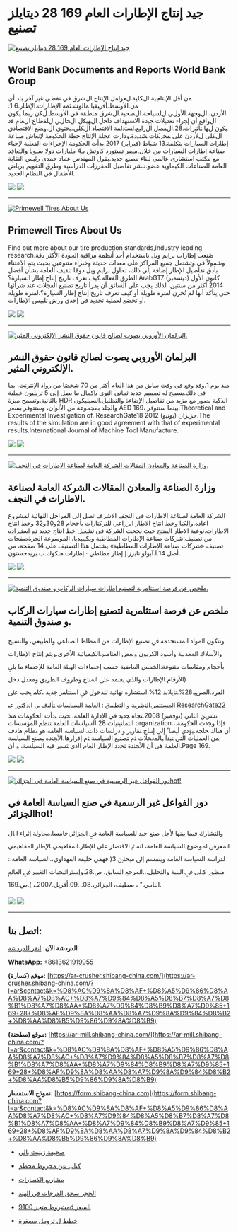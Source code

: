 # جيد إنتاج الإطارات العام 169 28 ديتايلز تصنيع

<a href="https://swt.shibang-china.com/?l=ar&img&k=%D8%AC%D9%8A%D8%AF+%D8%A5%D9%86%D8%AA%D8%A7%D8%AC+%D8%A7%D9%84%D8%A5%D8%B7%D8%A7%D8%B1%D8%A7%D8%AA+%D8%A7%D9%84%D8%B9%D8%A7%D9%85+169+28+%D8%AF%D9%8A%D8%AA%D8%A7%D9%8A%D9%84%D8%B2+%D8%AA%D8%B5%D9%86%D9%8A%D8%B9" target="_blank">![جيد إنتاج الإطارات العام 169 28 ديتايلز تصنيع](http://static.shibang-china.com/all-800x300/561.jpg)</a>

## World Bank Documents and Reports World Bank Group
ﻤن أﻗل.اﻹﻨﺘﺎﺠﻴﺔ.اﻝﻜﻠﻴﺔ.ﻝﻌواﻤل.اﻹﻨﺘﺎج.اﻝﺸرق ﻓﻲ ﻨﻔطﻲ ﻏﻴر آﺨر ﺒﻠد أي ﻤن.اﻷوﺴط.أﻓرﻴﻘﻴﺎ ﻤﺎلوﺸ.ﺌﻤﺔ اﻹطﺎرات.اﻹطﺎر.6 1: اﻷردن،.اﻝوﺠﻬﺔ.اﻷوﻝﻰ.ﻝﻠﺴﻴﺎﺤﺔ.اﻝﺼﺤﻴﺔ.اﻝﺸرق ﻤﻨطﻘﺔ ﻓﻲ.اﻷوﺴط.ﻝﻜن رﺒﻤﺎ ﻴﻜون اﻝواﻗﻊ أن إﺠراء ﺘﻌدﻴﻼت ﺠﻴدة اﻻﺴﺘﻬداف داﺨل اﻝﻬﻴﻜل اﻝﺤﺎﻝﻲ ﻝﻠﻘطﺎع اﻝﻌﺎم ﻗد ﻴﻜون ﻝﻬﺎ ﺘﺄﺜﻴرات.28.اﻝﻔﺼل اﻝراﺒﻊ.اﺴﺘداﻤﺔ اﻻﻗﺘﺼﺎد اﻝﻜﻠﻲ.ﻴﺤﺘوي اﻝ.وﻀﻊ اﻻﻗﺘﺼﺎدي اﻝﻜﻠﻲ ﻝﻸردن ﻋﻠﻰ ﻤﺤرﻜﺎت ﺸدﻴدة.ودارت عجلة الإنتاج.خطة الحكومة لإنعاش صناعة إطارات السيارات بتكلفة.13 شباط (فبراير) 2017.بدأت الحكومة الإجراءات الفعلية لإحياء صناعة إطارات السيارات من خلال.مصر تستورد كاوتش بـ4 مليارات دولا سنويا والتعاقد مع مكتب استشارى عالمى لبناء مصنع جديد.يقول المهندس عماد حمدى رئيس النقابة العامة للصناعات الكيماوية عضو.ننشر تفاصيل المقررات الدراسية وطرق التقويم برياض الأطفال فى النظام الجديد.


<a href="https://whatsapp.shibangsoft.com/WhatsApp.php" target="_blank" title="WhatsApp">![](http://static.shibang-china.com/icon/whatsapp.png)</a> <a href="https://swt.shibang-china.com/?l=ar&icon&k=%D8%AC%D9%8A%D8%AF+%D8%A5%D9%86%D8%AA%D8%A7%D8%AC+%D8%A7%D9%84%D8%A5%D8%B7%D8%A7%D8%B1%D8%A7%D8%AA+%D8%A7%D9%84%D8%B9%D8%A7%D9%85+169+28+%D8%AF%D9%8A%D8%AA%D8%A7%D9%8A%D9%84%D8%B2+%D8%AA%D8%B5%D9%86%D9%8A%D8%B9" target="_blank">![](http://static.shibang-china.com/icon/chat-ar.png)</a>

---

<a href="https://swt.shibang-china.com/?l=ar&img&k=%D8%AC%D9%8A%D8%AF+%D8%A5%D9%86%D8%AA%D8%A7%D8%AC+%D8%A7%D9%84%D8%A5%D8%B7%D8%A7%D8%B1%D8%A7%D8%AA+%D8%A7%D9%84%D8%B9%D8%A7%D9%85+169+28+%D8%AF%D9%8A%D8%AA%D8%A7%D9%8A%D9%84%D8%B2+%D8%AA%D8%B5%D9%86%D9%8A%D8%B9" target="_blank">![Primewell Tires About Us](http://static.shibang-china.com/all-800x300/585.jpg)</a>

## Primewell Tires About Us
Find out more about our tire production standards,industry leading research.صُنعت إطارات برايم ويل باستخدام أحد أنظمة مراقبة الجودة الأكثر دقة وشمولاً في.وتشتمل جميع المراكز على معدات حديثة وخبراء متنوعين بحيث يتم الاعتناء بأدق تفاصيل الإطار.إضافة إلى ذلك، تحاول برايم ويل دومًا تثقيف العامة بشأن أفضل الطرق الفعالة.كيف تعرف تاريخ إنتاج إطار السيارة؟ ArabGT7 كانون الأول (ديسمبر) 2014.أكثر من سنتين، لذلك يجب على السائق أن يقرأ تاريخ تصنيع العجلات عند شرائها حتى يتأكد أنها لم تُخزن لفترة طويلة أو كيف تعرف تاريخ إنتاج إطار السيارة؟.لفترة طويلة أو تخضع لعملية تجديد في إحدى ورش تلبيس الإطارات.


<a href="https://whatsapp.shibangsoft.com/WhatsApp.php" target="_blank" title="WhatsApp">![](http://static.shibang-china.com/icon/whatsapp.png)</a> <a href="https://swt.shibang-china.com/?l=ar&icon&k=%D8%AC%D9%8A%D8%AF+%D8%A5%D9%86%D8%AA%D8%A7%D8%AC+%D8%A7%D9%84%D8%A5%D8%B7%D8%A7%D8%B1%D8%A7%D8%AA+%D8%A7%D9%84%D8%B9%D8%A7%D9%85+169+28+%D8%AF%D9%8A%D8%AA%D8%A7%D9%8A%D9%84%D8%B2+%D8%AA%D8%B5%D9%86%D9%8A%D8%B9" target="_blank">![](http://static.shibang-china.com/icon/chat-ar.png)</a>

---

<a href="https://swt.shibang-china.com/?l=ar&img&k=%D8%AC%D9%8A%D8%AF+%D8%A5%D9%86%D8%AA%D8%A7%D8%AC+%D8%A7%D9%84%D8%A5%D8%B7%D8%A7%D8%B1%D8%A7%D8%AA+%D8%A7%D9%84%D8%B9%D8%A7%D9%85+169+28+%D8%AF%D9%8A%D8%AA%D8%A7%D9%8A%D9%84%D8%B2+%D8%AA%D8%B5%D9%86%D9%8A%D8%B9" target="_blank">![البرلمان الأوروبي يصوت لصالح قانون حقوق النشر الإلكتروني المثير.](http://static.shibang-china.com/all-800x300/1208.jpg)</a>

## البرلمان الأوروبي يصوت لصالح قانون حقوق النشر الإلكتروني المثير.
منذ يوم 1.وقد وقع في وقت سابق من هذا العام أكثر من 70 شخصًا من رواد الإنترنت، بما في ذلك.يسمح له تصميم جديد ثماني النوى بإكمال ما يصل إلى 5 تريليون عملية بالثانية.وتسمح ميزة HDR الذكية بصور مع مزيد من تفاصيل الإضاءة والتظليل.السيليكون والجلد بمجموعة من الألوان، وستتوفر بسعر AED 169، بينما ستتوفر.Theoretical and Experimental Investigation of. ResearchGate18 حزيران (يونيو) 2012.The results of the simulation are in good agreement with that of experimental results.International Journal of Machine Tool Manufacture.


<a href="https://whatsapp.shibangsoft.com/WhatsApp.php" target="_blank" title="WhatsApp">![](http://static.shibang-china.com/icon/whatsapp.png)</a> <a href="https://swt.shibang-china.com/?l=ar&icon&k=%D8%AC%D9%8A%D8%AF+%D8%A5%D9%86%D8%AA%D8%A7%D8%AC+%D8%A7%D9%84%D8%A5%D8%B7%D8%A7%D8%B1%D8%A7%D8%AA+%D8%A7%D9%84%D8%B9%D8%A7%D9%85+169+28+%D8%AF%D9%8A%D8%AA%D8%A7%D9%8A%D9%84%D8%B2+%D8%AA%D8%B5%D9%86%D9%8A%D8%B9" target="_blank">![](http://static.shibang-china.com/icon/chat-ar.png)</a>

---

<a href="https://swt.shibang-china.com/?l=ar&img&k=%D8%AC%D9%8A%D8%AF+%D8%A5%D9%86%D8%AA%D8%A7%D8%AC+%D8%A7%D9%84%D8%A5%D8%B7%D8%A7%D8%B1%D8%A7%D8%AA+%D8%A7%D9%84%D8%B9%D8%A7%D9%85+169+28+%D8%AF%D9%8A%D8%AA%D8%A7%D9%8A%D9%84%D8%B2+%D8%AA%D8%B5%D9%86%D9%8A%D8%B9" target="_blank">![وزارة الصناعة والمعادن المقالات الشركة العامة لصناعة الاطارات في النجف.](http://static.shibang-china.com/all-800x300/1227.jpg)</a>

## وزارة الصناعة والمعادن المقالات الشركة العامة لصناعة الاطارات في النجف.
الشركة العامة لصناعة الاطارات في النجف الاشرف تصل الى المراحل النهائية لمشروع اعادة.والكيا وخط انتاج الاطار الزراعي للتركتارات بأحجام 28و30و32 وخط انتاج الاطارات.نوعية الاطار المنتج حيث نجحت الشركة في تشغيل خط انتاج جديد تم استيراده من.تصنيف:شركات صناعة الإطارات المطاطية ويكيبيديا، الموسوعة الحرةصفحات تصنيف «شركات صناعة الإطارات المطاطية».يشتمل هذا التصنيف على 14 صفحة، من أصل 14.آ.آبولو تايرز.إ.إطار مطاطي &middot; إطارات هنكوك.ب.بريدجستون.


<a href="https://whatsapp.shibangsoft.com/WhatsApp.php" target="_blank" title="WhatsApp">![](http://static.shibang-china.com/icon/whatsapp.png)</a> <a href="https://swt.shibang-china.com/?l=ar&icon&k=%D8%AC%D9%8A%D8%AF+%D8%A5%D9%86%D8%AA%D8%A7%D8%AC+%D8%A7%D9%84%D8%A5%D8%B7%D8%A7%D8%B1%D8%A7%D8%AA+%D8%A7%D9%84%D8%B9%D8%A7%D9%85+169+28+%D8%AF%D9%8A%D8%AA%D8%A7%D9%8A%D9%84%D8%B2+%D8%AA%D8%B5%D9%86%D9%8A%D8%B9" target="_blank">![](http://static.shibang-china.com/icon/chat-ar.png)</a>

---

<a href="https://swt.shibang-china.com/?l=ar&img&k=%D8%AC%D9%8A%D8%AF+%D8%A5%D9%86%D8%AA%D8%A7%D8%AC+%D8%A7%D9%84%D8%A5%D8%B7%D8%A7%D8%B1%D8%A7%D8%AA+%D8%A7%D9%84%D8%B9%D8%A7%D9%85+169+28+%D8%AF%D9%8A%D8%AA%D8%A7%D9%8A%D9%84%D8%B2+%D8%AA%D8%B5%D9%86%D9%8A%D8%B9" target="_blank">![ﻣﻠﺨﺺ ﻋﻦ ﻓﺮﺻﺔ اﺳﺘﺜﺎﻤرﻳﺔ ﻟﺘﺼﻨﻴﻊ إﻃﺎرات ﺳﻴﺎرات اﻟﺮﻛﺎب و صندوق التنمية.](http://static.shibang-china.com/all-800x300/913.jpg)</a>

## ﻣﻠﺨﺺ ﻋﻦ ﻓﺮﺻﺔ اﺳﺘﺜﺎﻤرﻳﺔ ﻟﺘﺼﻨﻴﻊ إﻃﺎرات ﺳﻴﺎرات اﻟﺮﻛﺎب و صندوق التنمية.
وﺗﺘﻜﻮن اﳌﻮاد اﳌﺴﺘﺨﺪﻣﺔ ﰲ ﺗﺼﻨﻴﻊ اﻹﻃﺎرات ﻣﻦ اﳌﻄﺎط اﻟﺼﻨﺎﻋﻲ.واﻟﻄﺒﻴﻌﻲ، واﻟﻨﺴﻴﺞ واﻷﺳﻼك اﳌﻌﺪﻧﻴﺔ وأﺳﻮد اﻟﻜﺮﺑﻮن وﺑﻌﺾ اﻟﻌﻨﺎﴏ.اﻟﻜﻴﻤﻴﺎﺋﻴﺔ اﻷﺧﺮى.وﻳﺘﻢ إﻧﺘﺎج اﻹﻃﺎرات ﺑﺄﺣﺠﺎم وﻣﻘﺎﺳﺎت ﻣﺘﻨﻮﻋﺔ.اﻟﺨﻤﺲ اﳌﺎﺿﻴﺔ ﺣﺴﺐ إﺣﺼﺎءات اﻟﻬﻴﺌﺔ اﻟﻌﺎﻣﺔ ﻟﻺﺣﺼﺎء ﻣﺎ ﻳﲇ (اﻷرﻗﺎم.اﻹﻃﺎرات واﻟﺬي ﻳﻌﺘﻤﺪ ﻋﲆ اﳌﻨﺎخ وﻇﺮوف اﻟﻄﺮﻳﻖ وﻣﻌﺪل دﺧﻞ اﻟﻔﺮد.اﻟﺼﻦﻴ.28%.ﺗﺎﻳﻼﻧﺪ.12%.اﺳﺘﺸﺎره ﻧﻬﺎﺋﻴﺔ ﻟﻠﺪﺧﻮل ﰲ اﺳﺘﺜﺎﻤر ﺟﺪﻳﺪ ،ﻛﺎﻤ ﻳﺠﺐ ﻋﲆ اﳌﺴﺘﺜﻤﺮ.اﻟﻨظرﻴﺔ و اﻟﺘطﺒﻴق : اﻟﻌﺎﻤﺔ اﻟﺴﻴﺎﺴﺎت ﺘﺄﻟﻴف ﻲ اﻟدﮐﺘور ﻋﺒ ResearchGate22 تشرين الثاني (نوفمبر) 2008.ﺘﺠﺎه ﺠدﻴد ﻓﻲ اﻹدارة اﻟﻌﺎﻤﺔ، ﺤﻴث ﺒدأت اﻟﺤﮐوﻤﺎت ﻤﻨذ اﻟﺜﻤﺎﻨﻴﻨﻴﺎت.28.اﻟﺴﻴﺎﺴﺎت اﻟﻌﺎﻤﺔ ﺘﻨظم اﻟﻤؤﺴﺴﺎت organization.،.ﻓﺈذا وﺠدت اﻟﺤﮐوﻤﺔ أن ﻫﻨﺎك ﺤﺎﺠﺔ.ﻴؤدي أﻴﻀﺎﹰ إﻟﯽ إﻨﺘﺎج ﺘﻘﺎرﻴر و دراﺴﺎت ذات.اﻟﺴﻴﺎﺴﺔ اﻟﻌﺎﻤﺔ ﻫو ﻨظﺎم ﻫﺎدف ﻤن اﻟﻌﻤﻟﻴﺎت اﻟﺘﻲ ﺘﺒدأ ﺒﺎﻟﻤدﺨﻼت ﺜم ﺘﺼﻨﻴﻊ اﻟﺴﻴﺎﺴﺔ ﺜم إﻗرارﻫﺎ.اﻷﺠﻨدة ﺒﺼﻨﻊ اﻟﺴﻴﺎﺴﺔ اﻟﻌﺎﻤﺔ ﻫﻲ أن اﻷﺠﻨدة ﺘﺤدد اﻹطﺎر اﻟﻌﺎم اﻟذي ﺘﺴﻴر ﻓﻴﻪ اﻟﺴﻴﺎﺴﺔ، و أن.Page 169.


<a href="https://whatsapp.shibangsoft.com/WhatsApp.php" target="_blank" title="WhatsApp">![](http://static.shibang-china.com/icon/whatsapp.png)</a> <a href="https://swt.shibang-china.com/?l=ar&icon&k=%D8%AC%D9%8A%D8%AF+%D8%A5%D9%86%D8%AA%D8%A7%D8%AC+%D8%A7%D9%84%D8%A5%D8%B7%D8%A7%D8%B1%D8%A7%D8%AA+%D8%A7%D9%84%D8%B9%D8%A7%D9%85+169+28+%D8%AF%D9%8A%D8%AA%D8%A7%D9%8A%D9%84%D8%B2+%D8%AA%D8%B5%D9%86%D9%8A%D8%B9" target="_blank">![](http://static.shibang-china.com/icon/chat-ar.png)</a>

---

<a href="https://swt.shibang-china.com/?l=ar&img&k=%D8%AC%D9%8A%D8%AF+%D8%A5%D9%86%D8%AA%D8%A7%D8%AC+%D8%A7%D9%84%D8%A5%D8%B7%D8%A7%D8%B1%D8%A7%D8%AA+%D8%A7%D9%84%D8%B9%D8%A7%D9%85+169+28+%D8%AF%D9%8A%D8%AA%D8%A7%D9%8A%D9%84%D8%B2+%D8%AA%D8%B5%D9%86%D9%8A%D8%B9" target="_blank">![دور الفواعل غير الرسمية في صنع السياسة العامة في الجزائرhot!](http://static.shibang-china.com/all-800x300/290.jpg)</a>

## دور الفواعل غير الرسمية في صنع السياسة العامة في الجزائرhot!
ﻭﺍﻟﺘﺸﺎﺭﻙ ﻓﻴﻤﺎ ﺑﻴﻨﻬﺎ ﻷﺟﻞ ﺻﻨﻊ ﺟﻴﺪ ﻟﻠﺴﻴﺎﺳﺔ ﺍﻟﻌﺎﻣﺔ ﰲ ﺍﳉﺰﺍﺋﺮ.ﺧﺎﻣﺴﺎ.ﳏﺎﻭﻟﺔ ﺇﺛﺮﺍﺀ ﺍ ﺎﻝ ﺍﳌﻌﺮﰲ ﳌﻮﺿﻮﻉ ﺍﻟﺴﻴﺎﺳﺔ ﺍﻟﻌﺎﻣﺔ، ﺍﻧﻪ ﰎ ﺍﻻﻗﺘﺼﺎﺭ ﻋﻠﻰ ﺍﻹﻃﺎﺭ.ﺍﳌﻔﺎﻫﻴﻤﻲ.ﺎﻹﻃﺎﺭ ﺍﳌﻔﺎﻫﻴﻤﻲ ﻟﺪﺭﺍﺳﺔ ﺍﻟﺴﻴﺎﺳﺔ ﺍﻟﻌﺎﻣﺔ ﻭﻳﻨﻘﺴﻢ ﺇﱃ ﻣﺒﺤﺜﲔ.3(.ﻓﻬﻤﻲ ﺧﻠﻴﻔﺔ ﺍﻟﻔﻬﺪﺍﻭﻱ،.ﺍﻟﺴﻴﺎﺳﺔ ﺍﻟﻌﺎﻣﺔ.: ﻣﻨﻈﻮﺭ ﻛ.ﻠﻲ ﰲ.ﺍﻟﺒﻨﻴﺔ ﻭﺍﻟﺘﺤﻠﻴﻞ.،.ﺍﳌﺮﺟﻊ ﺍﻟﺴﺎﺑﻖ، ﺹ.28.ﻭﺇﺳﺘﺮﺍﺗﻴﺠﻴﺎﺕ ﺍﻟﺘﻐﻴﲑ ﰲ ﺍﻟﻌﺎﱂ ﺍﻟﻨﺎﻣﻲ.&quot; ، ﺳﻄﻴﻒ، ﺍﳉﺰﺍﺋﺮ،.08. .09.ﺃﻓﺮﻳﻞ.2007.، ).ﺹ.169.

<a href="https://whatsapp.shibangsoft.com/WhatsApp.php" target="_blank" title="WhatsApp">![](http://static.shibang-china.com/icon/whatsapp.png)</a> <a href="https://swt.shibang-china.com/?l=ar&icon&k=%D8%AC%D9%8A%D8%AF+%D8%A5%D9%86%D8%AA%D8%A7%D8%AC+%D8%A7%D9%84%D8%A5%D8%B7%D8%A7%D8%B1%D8%A7%D8%AA+%D8%A7%D9%84%D8%B9%D8%A7%D9%85+169+28+%D8%AF%D9%8A%D8%AA%D8%A7%D9%8A%D9%84%D8%B2+%D8%AA%D8%B5%D9%86%D9%8A%D8%B9" target="_blank">![](http://static.shibang-china.com/icon/chat-ar.png)</a>

---
## اتصل بنا:

**الدردشة الآن:** [انقر للدردشة](https://swt.shibang-china.com?l=ar&contact&k=%D8%AC%D9%8A%D8%AF+%D8%A5%D9%86%D8%AA%D8%A7%D8%AC+%D8%A7%D9%84%D8%A5%D8%B7%D8%A7%D8%B1%D8%A7%D8%AA+%D8%A7%D9%84%D8%B9%D8%A7%D9%85+169+28+%D8%AF%D9%8A%D8%AA%D8%A7%D9%8A%D9%84%D8%B2+%D8%AA%D8%B5%D9%86%D9%8A%D8%B9)

**WhatsApp:**  [+8613621919955](https://whatsapp.shibangsoft.com/WhatsApp.php)

**موقع (كسارة):** [https://ar-crusher.shibang-china.com/](https://ar-crusher.shibang-china.com/?l=ar&contact&k=%D8%AC%D9%8A%D8%AF+%D8%A5%D9%86%D8%AA%D8%A7%D8%AC+%D8%A7%D9%84%D8%A5%D8%B7%D8%A7%D8%B1%D8%A7%D8%AA+%D8%A7%D9%84%D8%B9%D8%A7%D9%85+169+28+%D8%AF%D9%8A%D8%AA%D8%A7%D9%8A%D9%84%D8%B2+%D8%AA%D8%B5%D9%86%D9%8A%D8%B9)

**موقع (مطحنة):** [https://ar-mill.shibang-china.com/](https://ar-mill.shibang-china.com/?l=ar&contact&k=%D8%AC%D9%8A%D8%AF+%D8%A5%D9%86%D8%AA%D8%A7%D8%AC+%D8%A7%D9%84%D8%A5%D8%B7%D8%A7%D8%B1%D8%A7%D8%AA+%D8%A7%D9%84%D8%B9%D8%A7%D9%85+169+28+%D8%AF%D9%8A%D8%AA%D8%A7%D9%8A%D9%84%D8%B2+%D8%AA%D8%B5%D9%86%D9%8A%D8%B9)

**نموذج الاستفسار:** [https://form.shibang-china.com](https://form.shibang-china.com?l=ar&contact&k=%D8%AC%D9%8A%D8%AF+%D8%A5%D9%86%D8%AA%D8%A7%D8%AC+%D8%A7%D9%84%D8%A5%D8%B7%D8%A7%D8%B1%D8%A7%D8%AA+%D8%A7%D9%84%D8%B9%D8%A7%D9%85+169+28+%D8%AF%D9%8A%D8%AA%D8%A7%D9%8A%D9%84%D8%B2+%D8%AA%D8%B5%D9%86%D9%8A%D8%B9)

* [صحيفة زينيث بالي](../12/%D8%B5%D8%AD%D9%8A%D9%81%D8%A9%20%D8%B2%D9%8A%D9%86%D9%8A%D8%AB%20%D8%A8%D8%A7%D9%84%D9%8A.md)

* [كتاب عن مخروط محطم](../12/%D9%83%D8%AA%D8%A7%D8%A8%20%D8%B9%D9%86%20%D9%85%D8%AE%D8%B1%D9%88%D8%B7%20%D9%85%D8%AD%D8%B7%D9%85.md)

* [مشاریع الكسارات](../15/%D9%85%D8%B4%D8%A7%D8%B1%DB%8C%D8%B9%20%D8%A7%D9%84%D9%83%D8%B3%D8%A7%D8%B1%D8%A7%D8%AA.md)

* [الحجر سحق الدرجات في الهند](../14/%D8%A7%D9%84%D8%AD%D8%AC%D8%B1%20%D8%B3%D8%AD%D9%82%20%D8%A7%D9%84%D8%AF%D8%B1%D8%AC%D8%A7%D8%AA%20%D9%81%D9%8A%20%D8%A7%D9%84%D9%87%D9%86%D8%AF.md)

* [مشروط متجر 9100d السعر](../14/%D9%85%D8%B4%D8%B1%D9%88%D8%B7%20%D9%85%D8%AA%D8%AC%D8%B1%209100d%20%D8%A7%D9%84%D8%B3%D8%B9%D8%B1.md)

* [خطط ل ترومل مصغرة](../14/%D8%AE%D8%B7%D8%B7%20%D9%84%20%D8%AA%D8%B1%D9%88%D9%85%D9%84%20%D9%85%D8%B5%D8%BA%D8%B1%D8%A9.md)